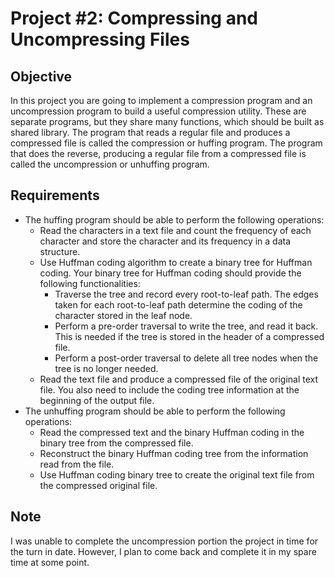 # Project #2: Compressing and Uncompressing Files
## Objective
In this project you are going to implement a compression program and an uncompression
program to build a useful compression utility. These are separate programs, but they share many
functions, which should be built as shared library. The program that reads a regular file and
produces a compressed file is called the compression or huffing program. The program that does
the reverse, producing a regular file from a compressed file is called the uncompression or
unhuffing program.
## Requirements
* The huffing program should be able to perform the following operations:
  * Read the characters in a text file and count the frequency of each character and store the character and its frequency in a data structure.
  * Use Huffman coding algorithm to create a binary tree for Huffman coding. Your binary tree for Huffman coding should provide the following functionalities:
    * Traverse the tree and record every root-to-leaf path. The edges taken for each root-to-leaf path determine the coding of the character stored in the leaf node.
    *  Perform a pre-order traversal to write the tree, and read it back. This is needed if the tree is stored in the header of a compressed file.
    *  Perform a post-order traversal to delete all tree nodes when the tree is no longer needed.
  * Read the text file and produce a compressed file of the original text file. You also need to include the coding tree information at the beginning of the output file.
* The unhuffing program should be able to perform the following operations:
  * Read the compressed text and the binary Huffman coding in the binary tree from the compressed file.
  * Reconstruct the binary Huffman coding tree from the information read from the file.
  * Use Huffman coding binary tree to create the original text file from the compressed original file.
## Note
I was unable to complete the uncompression portion the project in time for the turn in date. However, I plan to come back and complete it in my spare
time at some point.
